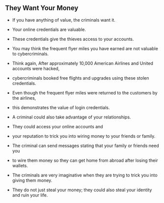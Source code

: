 ## They Want Your Money

+ If you have anything of value, the criminals want it.

+ Your online credentials are valuable. 
+ These credentials give the thieves access to your accounts. 
+ You may think the frequent flyer miles you have earned are not valuable to cybercriminals. 
+ Think again, After approximately 10,000 American Airlines and United accounts were hacked, 
+ cybercriminals booked free flights and upgrades using these stolen credentials. 
+ Even though the frequent flyer miles were returned to the customers by the airlines, 
+ this demonstrates the value of login credentials. 
+ A criminal could also take advantage of your relationships. 
+ They could access your online accounts and 
+ your reputation to trick you into wiring money to your friends or family. 
+ The criminal can send messages stating that your family or friends need you 
+ to wire them money so they can get home from abroad after losing their wallets.

+ The criminals are very imaginative when they are trying to trick you into giving them money. 
+ They do not just steal your money; they could also steal your identity and ruin your life.
